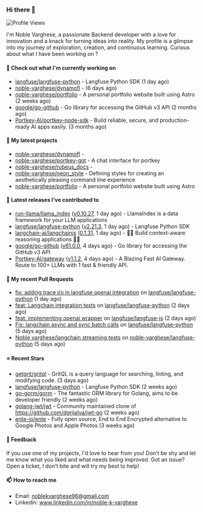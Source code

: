 ### Hi there 👋
![Profile Views](https://komarev.com/ghpvc/?username=noble-varghese&label=PROFILE+VIEWS)

I'm Noble Varghese, a passionate Backend developer with a love for innovation and a knack for turning ideas into reality. My profile is a glimpse into my journey of exploration, creation, and continuous learning. Curious about what I have been working on ?


#### 👷 Check out what I'm currently working on

- [langfuse/langfuse-python](https://github.com/langfuse/langfuse-python) - Langfuse Python SDK (1 day ago)
- [noble-varghese/dynamofl](https://github.com/noble-varghese/dynamofl) -  (6 days ago)
- [noble-varghese/portfolio](https://github.com/noble-varghese/portfolio) - A personal portfolio website built using Astro (2 weeks ago)
- [google/go-github](https://github.com/google/go-github) - Go library for accessing the GitHub v3 API (2 months ago)
- [Portkey-AI/portkey-node-sdk](https://github.com/Portkey-AI/portkey-node-sdk) - Build reliable, secure, and production-ready AI apps easily. (3 months ago)

#### 🌱 My latest projects

- [noble-varghese/dynamofl](https://github.com/noble-varghese/dynamofl) - 
- [noble-varghese/portkey-gpt](https://github.com/noble-varghese/portkey-gpt) - A chat interface for portkey
- [noble-varghese/rubeus_docs](https://github.com/noble-varghese/rubeus_docs) - 
- [noble-varghese/neon_style](https://github.com/noble-varghese/neon_style) - Defining styles for creating an aesthetically pleasing command line experience
- [noble-varghese/portfolio](https://github.com/noble-varghese/portfolio) - A personal portfolio website built using Astro

#### 🔭 Latest releases I've contributed to

- [run-llama/llama_index](https://github.com/run-llama/llama_index) ([v0.10.27](https://github.com/run-llama/llama_index/releases/tag/v0.10.27), 1 day ago) - LlamaIndex is a data framework for your LLM applications
- [langfuse/langfuse-python](https://github.com/langfuse/langfuse-python) ([v2.21.3](https://github.com/langfuse/langfuse-python/releases/tag/v2.21.3), 1 day ago) - Langfuse Python SDK
- [langchain-ai/langchainjs](https://github.com/langchain-ai/langchainjs) ([0.1.31](https://github.com/langchain-ai/langchainjs/releases/tag/0.1.31), 1 day ago) - 🦜🔗 Build context-aware reasoning applications 🦜🔗
- [google/go-github](https://github.com/google/go-github) ([v61.0.0](https://github.com/google/go-github/releases/tag/v61.0.0), 4 days ago) - Go library for accessing the GitHub v3 API
- [Portkey-AI/gateway](https://github.com/Portkey-AI/gateway) ([v1.1.2](https://github.com/Portkey-AI/gateway/releases/tag/v1.1.2), 4 days ago) - A Blazing Fast AI Gateway. Route to 100&#43; LLMs with 1 fast &amp; friendly API.

#### 🔨 My recent Pull Requests

- [fix: adding trace i/o in langfuse openai integration](https://github.com/langfuse/langfuse-python/pull/532) on [langfuse/langfuse-python](https://github.com/langfuse/langfuse-python) (1 day ago)
- [feat: Langchain integration tests](https://github.com/langfuse/langfuse-python/pull/527) on [langfuse/langfuse-python](https://github.com/langfuse/langfuse-python) (2 days ago)
- [feat: implementing openai wrapper](https://github.com/langfuse/langfuse-js/pull/114) on [langfuse/langfuse-js](https://github.com/langfuse/langfuse-js) (2 days ago)
- [Fix: langchain async and sync batch calls](https://github.com/langfuse/langfuse-python/pull/518) on [langfuse/langfuse-python](https://github.com/langfuse/langfuse-python) (5 days ago)
- [Noble varghese/langchain streaming tests](https://github.com/noble-varghese/langfuse-python/pull/1) on [noble-varghese/langfuse-python](https://github.com/noble-varghese/langfuse-python) (5 days ago)


#### ⭐ Recent Stars

- [getgrit/gritql](https://github.com/getgrit/gritql) - GritQL is a query language for searching, linting, and modifying code. (3 days ago)
- [langfuse/langfuse-python](https://github.com/langfuse/langfuse-python) - Langfuse Python SDK (2 weeks ago)
- [go-gorm/gorm](https://github.com/go-gorm/gorm) - The fantastic ORM library for Golang, aims to be developer friendly (2 weeks ago)
- [golang-jwt/jwt](https://github.com/golang-jwt/jwt) - Community maintained clone of https://github.com/dgrijalva/jwt-go (2 weeks ago)
- [ente-io/ente](https://github.com/ente-io/ente) - Fully open source, End to End Encrypted alternative to Google Photos and Apple Photos (3 weeks ago)

#### 💬 Feedback

If you use one of my projects, I'd love to hear from you! Don't be shy and let me know what you liked and what needs being improved. Got an issue? Open a ticket, I don't bite and will try my best to help!

#### 📫 How to reach me

- Email: noblekvarghese96@gmail.com
- Linkedin: www.linkedin.com/in/noble-k-varghese
